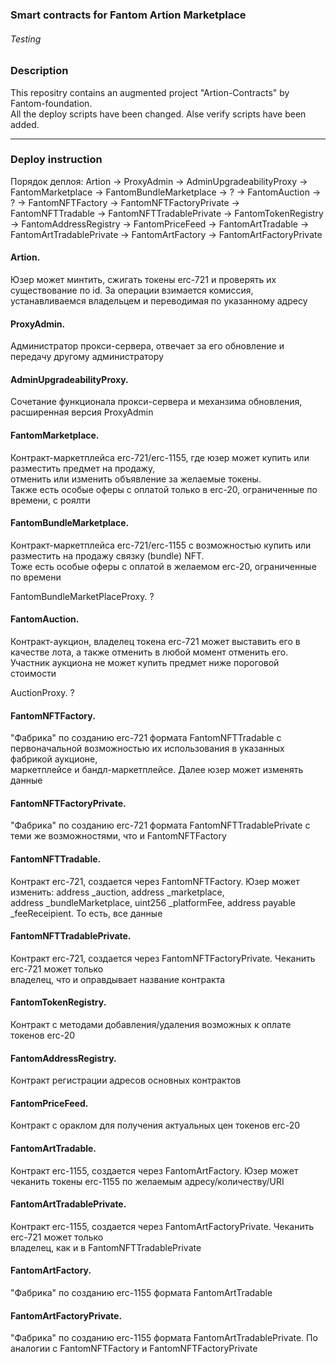 ### Smart contracts for Fantom Artion Marketplace
###### Testing

### Description

This repositry contains an augmented project "Artion-Contracts" by Fantom-foundation.  
All the deploy scripts have been changed. Alse verify scripts have been added.

***

### Deploy instruction 

Порядок деплоя: Artion -> ProxyAdmin -> AdminUpgradeabilityProxy -> FantomMarketplace ->  FantomBundleMarketplace -> ? -> FantomAuction -> ? -> FantomNFTFactory -> FantomNFTFactoryPrivate -> FantomNFTTradable -> FantomNFTTradablePrivate -> FantomTokenRegistry -> FantomAddressRegistry -> FantomPriceFeed -> FantomArtTradable -> FantomArtTradablePrivate -> FantomArtFactory -> FantomArtFactoryPrivate

#### Artion.
Юзер может минтить, сжигать токены erc-721 и проверять их существование по id.  За операции
взимается комиссия, устанавливаемся владельцем и переводимая по указанному адресу

#### ProxyAdmin.
Администратор прокси-сервера, отвечает за его обновление и передачу другому администратору

#### AdminUpgradeabilityProxy.
Сочетание функционала прокси-сервера и механзима обновления, расширенная версия ProxyAdmin

#### FantomMarketplace.
Контракт-маркетплейса erc-721/erc-1155, где юзер может купить или разместить предмет на продажу,  
отменить или изменить объявление за желаемые токены.  
Также есть особые оферы с оплатой только в  erc-20, ограниченные по времени, c роялти

#### FantomBundleMarketplace.
Контракт-маркетплейса erc-721/erc-1155 с возможностью купить или разместить на продажу связку (bundle) NFT.  
Тоже есть особые оферы с оплатой в желаемом erc-20, ограниченные по времени

FantomBundleMarketPlaceProxy. ?

#### FantomAuction.
Контракт-аукцион, владелец токена erc-721 может выставить его в качестве лота, а также отменить в любой момент отменить его.  
Участник аукциона не может купить предмет ниже пороговой стоимости

AuctionProxy. ?

#### FantomNFTFactory.
"Фабрика" по созданию erc-721 формата FantomNFTTradable с первоначальной возможностью их использования в указанных фабрикой аукционе,  
маркетплейсе и бандл-маркетплейсе. Далее юзер может изменять данные  

#### FantomNFTFactoryPrivate.
"Фабрика" по созданию erc-721 формата FantomNFTTradablePrivate с теми же возможностями, что и FantomNFTFactory

#### FantomNFTTradable.
Контракт erc-721, cоздается через FantomNFTFactory. Юзер может изменить: address _auction, address _marketplace,  
address _bundleMarketplace, uint256 _platformFee, address payable _feeReceipient. То есть, все данные

#### FantomNFTTradablePrivate.
Контракт erc-721, cоздается через FantomNFTFactoryPrivate. Чеканить erc-721 может только  
владелец, что и оправдывает название контракта 

#### FantomTokenRegistry.
Контракт с методами добавления/удаления возможных к оплате токенов erc-20

#### FantomAddressRegistry.
Контракт регистрации адресов основных контрактов

#### FantomPriceFeed.
Контракт с ораклом для получения актуальных цен токенов erc-20

#### FantomArtTradable.
Контракт erc-1155, cоздается через FantomArtFactory. Юзер может чеканить токены erc-1155 по желаемым адресу/количеству/URI

#### FantomArtTradablePrivate.
Контракт erc-1155, cоздается через FantomArtFactoryPrivate. Чеканить erc-721 может только  
владелец, как и в FantomNFTTradablePrivate

#### FantomArtFactory.
"Фабрика" по созданию erc-1155 формата FantomArtTradable

#### FantomArtFactoryPrivate.
"Фабрика" по созданию erc-1155 формата FantomArtTradablePrivate. По аналогии с FantomNFTFactory и FantomNFTFactoryPrivate
